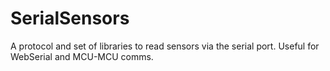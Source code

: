 # SerialSensors
A protocol and set of libraries to read sensors via the serial port.  Useful for WebSerial and MCU-MCU comms.
